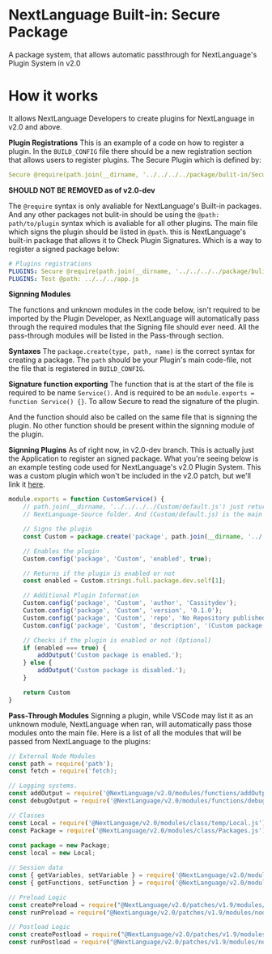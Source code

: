 # NextLanguage Built-in: Secure Package
A package system, that allows automatic passthrough for NextLanguage's Plugin System in v2.0

# How it works
It allows NextLanguage Developers to create plugins for NextLanguage in v2.0 and above.

**Plugin Registrations**
This is an example of a code on how to register a plugin. In the ``BUILD_CONFIG`` file there should be a new registration section that allows users to register plugins.
The Secure Plugin which is defined by: <br>
```yaml
Secure @require(path.join(__dirname, '../../../../package/bulit-in/Secure/package.js'));
```
**SHOULD NOT BE REMOVED as of v2.0-dev**

The ``@require`` syntax is only avaliable for NextLanguage's Built-in packages. And any other packages not bulit-in should be using the ``@path: path/to/plugin`` syntax which is avaliable for all other plugins.
The main file which signs the plugin should be listed in ``@path``.
this is NextLanguage's built-in package that allows it to Check Plugin Signatures. Which is a way to register a signed package below:
```yaml
# Plugins registrations
PLUGINS: Secure @require(path.join(__dirname, '../../../../package/bulit-in/Secure/package.js'));
PLUGINS: Test @path: ../../../app.js
```

**Signning Modules**

The functions and unknown modules in the code below, isn't required to be imported by the Plugin Developer, as NextLanguage will automatically pass through the required modules that the Signing file should ever need.
All the pass-through modules will be listed in the Pass-through section.

**Syntaxes**
The ``package.create(type, path, name)`` is the correct syntax for creating a package.
The ``path`` should be your Plugin's main code-file, not the file that is registered in ``BUILD_CONFIG``.

**Signature function exporting**
The function that is at the start of the file is required to be name ``Service()``.
And is required to be an ``module.exports = function Service() {}``. To allow Secure to read the signature of the plugin.

And the function should also be called on the same file that is signning the plugin.
No other function should be present within the signning module of the plugin.

**Signning Plugins**
As of right now, in v2.0-dev branch. This is actually just the Application to register an signed package.
What you're seeing below is an example testing code used for NextLanguage's v2.0 Plugin System.
This was a custom plugin which won't be included in the v2.0 patch, but we'll link it [here](https://github.com/nxoscloud/Custom).

```javascript
module.exports = function CustomService() {
    // path.join(__dirname, '../../../../Custom/default.js') just returns (root) which is outside of the
    // NextLanguage-Source folder. And (Custom/default.js) is the main file for the package.

    // Signs the plugin
    const Custom = package.create('package', path.join(__dirname, '../../../../Custom/default.js'), 'Custom');

    // Enables the plugin
    Custom.config('package', 'Custom', 'enabled', true);

    // Returns if the plugin is enabled or not
    const enabled = Custom.strings.full.package.dev.self[1];

    // Additional Plugin Information
    Custom.config('package', 'Custom', 'author', 'Cassitydev');
    Custom.config('package', 'Custom', 'version', '0.1.0');
    Custom.config('package', 'Custom', 'repo', 'No Repository published for Custom yet.');
    Custom.config('package', 'Custom', 'description', '(Custom package for NextLanguage) A package which Customly exposes NextLanguages Modules to external files. I.E. Plugins, packages, postload and preload files.');

    // Checks if the plugin is enabled or not (Optional)
    if (enabled === true) {
        addOutput('Custom package is enabled.');
    } else {
        addOutput('Custom package is disabled.');
    }

    return Custom
}
```

**Pass-Through Modules**
Signning a plugin, while VSCode may list it as an unknown module, NextLanguage when ran, will automatically pass those modules onto the main file.
Here is a list of all the modules that will be passed from NextLanguage to the plugins:
```javascript
// External Node Modules
const path = require('path');
const fetch = require('fetch);

// Logging systems.
const addOutput = require('@NextLanguage/v2.0/modules/functions/addOutput.js');
const debugOutput = require('@NextLanguage/v2.0/modules/functions/debugOutput.js');

// Classes
const Local = require('@NextLanguage/v2.0/modules/class/temp/Local.js');
const Package = require('@NextLanguage/v2.0/modules/class/Packages.js');
    
const package = new Package;
const local = new Local;

// Session data
const { getVariables, setVariable } = require('@NextLanguage/v2.0/modules/functions/temp/Variables.js');
const { getFunctions, setFunction } = require('@NextLanguage/v2.0/modules/functions/temp/Functions.js');

// Preload Logic
const createPreload = require("@NextLanguage/v2.0/patches/v1.9/modules/nodejs/pre/createPreload.js");
const runPreload = require("@NextLanguage/v2.0/patches/v1.9/modules/nodejs/pre/runPreload.js");

// Postload Logic
const createPostload = require("@NextLanguage/v2.0/patches/v1.9/modules/nodejs/post/createPostload.js");
const runPostload = require("@NextLanguage/v2.0/patches/v1.9/modules/nodejs/post/runPostload.js");
```
